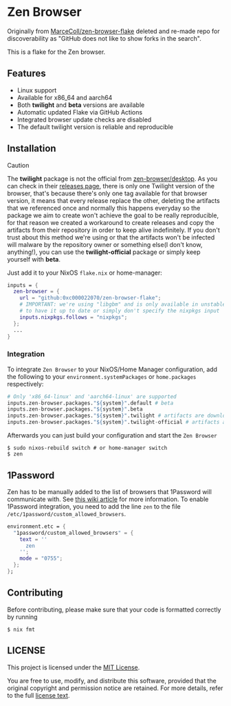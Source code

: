 # Zen Browser

Originally from [MarceColl/zen-browser-flake](https://github.com/MarceColl/zen-browser-flake) deleted and re-made repo for discoverability as "GitHub does not like to show forks in the search".

This is a flake for the Zen browser.

## Features

- Linux support
- Available for x86_64 and aarch64
- Both **twilight** and **beta** versions are available
- Automatic updated Flake via GitHub Actions
- Integrated browser update checks are disabled
- The default twilight version is reliable and reproducible

## Installation

> [!CAUTION]
> The **twilight** package is not the official from [zen-browser/desktop](https://github.com/zen-browser/desktop). As you can
> check in their [releases page](https://github.com/zen-browser/desktop/releases), there is only one Twilight version of the browser,
> that's because there's only one tag available for that browser version, it means that every release replace the other, deleting the
> artifacts that we referenced once and normally this happens everyday so the package we aim to create won't achieve the goal to be really
> reproducible, for that reason we created a workaround to create releases and copy the artifacts from their repository in order to keep
> alive indefinitely. If you don't trust about this method we're using or that the artifacts won't be infected will malware by the
> repository owner or something else(I don't know, anything!), you can use the **twilight-official** package or simply keep yourself with **beta**.

Just add it to your NixOS `flake.nix` or home-manager:

```nix
inputs = {
  zen-browser = {
    url = "github:0xc000022070/zen-browser-flake";
    # IMPORTANT: we're using "libgbm" and is only available in unstable so ensure
    # to have it up to date or simply don't specify the nixpkgs input  
    inputs.nixpkgs.follows = "nixpkgs";
  };
  ...
}
```

### Integration

To integrate `Zen Browser` to your NixOS/Home Manager configuration, add the following to your `environment.systemPackages` or `home.packages` respectively:

```nix
# Only 'x86_64-linux' and 'aarch64-linux' are supported
inputs.zen-browser.packages."${system}".default # beta
inputs.zen-browser.packages."${system}".beta
inputs.zen-browser.packages."${system}".twilight # artifacts are downloaded from this repository to guarantee reproducibility
inputs.zen-browser.packages."${system}".twilight-official # artifacts are downloaded from the official Zen repository
```

Afterwards you can just build your configuration and start the `Zen Browser`

```shell
$ sudo nixos-rebuild switch # or home-manager switch
$ zen
```

## 1Password

Zen has to be manually added to the list of browsers that 1Password will communicate with. See [this wiki article](https://wiki.nixos.org/wiki/1Password) for more information. To enable 1Password integration, you need to add the line `zen` to the file `/etc/1password/custom_allowed_browsers`.

```nix
environment.etc = {
  "1password/custom_allowed_browsers" = {
    text = ''
      zen
    '';
    mode = "0755";
  };
};
```


## Contributing

Before contributing, please make sure that your code is formatted correctly by running

```shell
$ nix fmt
```

## LICENSE

This project is licensed under the [MIT License](./LICENSE).

You are free to use, modify, and distribute this software, provided that the original copyright and permission notice are retained. For more details, refer to the full [license text](./LICENSE).
